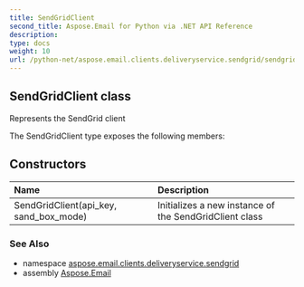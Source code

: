 ```yaml
---
title: SendGridClient
second_title: Aspose.Email for Python via .NET API Reference
description: 
type: docs
weight: 10
url: /python-net/aspose.email.clients.deliveryservice.sendgrid/sendgridclient/
---
```


## SendGridClient class

Represents the SendGrid client

The SendGridClient type exposes the following members:
## Constructors
| Name | Description |
| :- | :- |
|SendGridClient(api_key, sand_box_mode)|Initializes a new instance of the SendGridClient class|

### See Also

* namespace [aspose.email.clients.deliveryservice.sendgrid](/email/python-net/aspose.email.clients.deliveryservice.sendgrid/)
* assembly [Aspose.Email](/email/python-net/)

